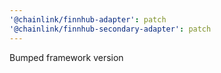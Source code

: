 ```yaml
---
'@chainlink/finnhub-adapter': patch
'@chainlink/finnhub-secondary-adapter': patch
---
```


Bumped framework version
